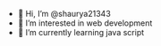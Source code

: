 - 👋 Hi, I’m @shaurya21343
- 👀 I’m interested in web development
- 🌱 I’m currently learning java script
  

<!---
shaurya21343/shaurya21343 is a ✨ special ✨ repository because its `README.md` (this file) appears on your GitHub profile.
You can click the Preview link to take a look at your changes.
--->
